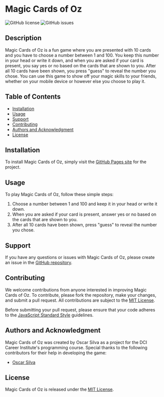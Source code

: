 # Magic Cards of Oz

![GitHub license](https://img.shields.io/github/license/SilvaOz/Magic-Cards-of-Oz)
![GitHub issues](https://img.shields.io/github/issues/SilvaOz/Magic-Cards-of-Oz)

## Description

Magic Cards of Oz is a fun game where you are presented with 10 cards and you have to choose a number between 1 and 100. You keep this number in your head or write it down, and when you are asked if your card is present, you say yes or no based on the cards that are shown to you. After all 10 cards have been shown, you press "guess" to reveal the number you chose. You can use this game to show off your magic skills to your friends, whether on your mobile device or however else you choose to play it.

## Table of Contents

- [Installation](#installation)
- [Usage](#usage)
- [Support](#support)
- [Contributing](#contributing)
- [Authors and Acknowledgment](#authors-and-acknowledgment)
- [License](#license)

## Installation

To install Magic Cards of Oz, simply visit the [GitHub Pages site](https://silvaoz.github.io/Magic-Card/) for the project.

## Usage

To play Magic Cards of Oz, follow these simple steps:

1. Choose a number between 1 and 100 and keep it in your head or write it down.
2. When you are asked if your card is present, answer yes or no based on the cards that are shown to you.
3. After all 10 cards have been shown, press "guess" to reveal the number you chose.

## Support

If you have any questions or issues with Magic Cards of Oz, please create an issue in the [GitHub repository](https://github.com/SilvaOz/Magic-Cards-of-Oz/issues).

## Contributing

We welcome contributions from anyone interested in improving Magic Cards of Oz. To contribute, please fork the repository, make your changes, and submit a pull request. All contributions are subject to the [MIT License](https://github.com/SilvaOz/Magic-Cards-of-Oz/blob/master/LICENSE).

Before submitting your pull request, please ensure that your code adheres to the [JavaScript Standard Style](https://standardjs.com/) guidelines.

## Authors and Acknowledgment

Magic Cards of Oz was created by Oscar Silva as a project for the DCI Career Institute's programming course. Special thanks to the following contributors for their help in developing the game:

- [Oscar Silva](https://github.com/SilvaOz)

## License

Magic Cards of Oz is released under the [MIT License](https://github.com/SilvaOz/Magic-Cards-of-Oz/blob/master/LICENSE).
